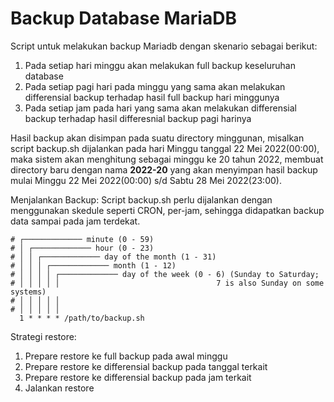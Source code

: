 # Backup Database MariaDB
Script untuk melakukan backup Mariadb dengan skenario sebagai berikut:
1. Pada setiap hari minggu akan melakukan full backup keseluruhan database
2. Pada setiap pagi hari pada minggu yang sama akan melakukan differensial backup terhadap hasil full backup hari minggunya
3. Pada setiap jam pada hari yang sama akan melakukan differensial backup terhadap hasil differesnial backup pagi harinya

Hasil backup akan disimpan pada suatu directory minggunan, misalkan script backup.sh dijalankan pada hari Minggu tanggal 22 Mei 2022(00:00),
maka sistem akan menghitung sebagai minggu ke 20 tahun 2022, membuat directory baru dengan nama <b>2022-20</b> yang akan menyimpan
hasil backup mulai Minggu 22 Mei 2022(00:00) s/d Sabtu 28 Mei 2022(23:00).

Menjalankan Backup:
Script backup.sh perlu dijalankan dengan menggunakan skedule seperti CRON, per-jam, sehingga didapatkan backup data sampai
pada jam terdekat.

```
# ┌───────────── minute (0 - 59)
# │ ┌───────────── hour (0 - 23)
# │ │ ┌───────────── day of the month (1 - 31)
# │ │ │ ┌───────────── month (1 - 12)
# │ │ │ │ ┌───────────── day of the week (0 - 6) (Sunday to Saturday;
# │ │ │ │ │                                   7 is also Sunday on some systems)
# │ │ │ │ │
# │ │ │ │ │
  1 * * * * /path/to/backup.sh
```

Strategi restore:
1. Prepare restore ke full backup pada awal minggu
2. Prepare restore ke differensial backup pada tanggal terkait
3. Prepare restore ke differensial backup pada jam terkait
4. Jalankan restore
